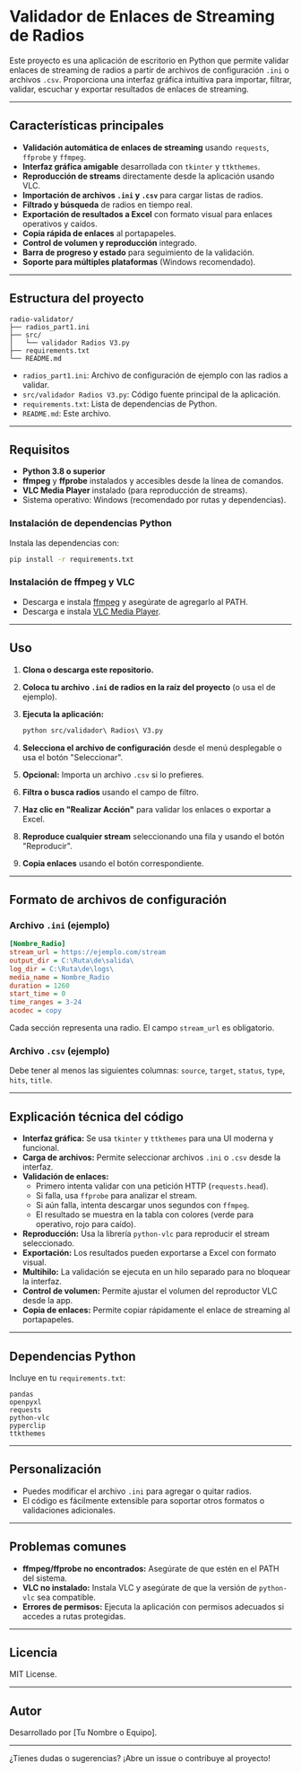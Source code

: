 # Validador de Enlaces de Streaming de Radios

Este proyecto es una aplicación de escritorio en Python que permite validar enlaces de streaming de radios a partir de archivos de configuración `.ini` o archivos `.csv`. Proporciona una interfaz gráfica intuitiva para importar, filtrar, validar, escuchar y exportar resultados de enlaces de streaming.

---

## Características principales

- **Validación automática de enlaces de streaming** usando `requests`, `ffprobe` y `ffmpeg`.
- **Interfaz gráfica amigable** desarrollada con `tkinter` y `ttkthemes`.
- **Reproducción de streams** directamente desde la aplicación usando VLC.
- **Importación de archivos `.ini` y `.csv`** para cargar listas de radios.
- **Filtrado y búsqueda** de radios en tiempo real.
- **Exportación de resultados a Excel** con formato visual para enlaces operativos y caídos.
- **Copia rápida de enlaces** al portapapeles.
- **Control de volumen y reproducción** integrado.
- **Barra de progreso y estado** para seguimiento de la validación.
- **Soporte para múltiples plataformas** (Windows recomendado).

---

## Estructura del proyecto

```
radio-validator/
├── radios_part1.ini
├── src/
│   └── validador Radios V3.py
├── requirements.txt
└── README.md
```

- `radios_part1.ini`: Archivo de configuración de ejemplo con las radios a validar.
- `src/validador Radios V3.py`: Código fuente principal de la aplicación.
- `requirements.txt`: Lista de dependencias de Python.
- `README.md`: Este archivo.

---

## Requisitos

- **Python 3.8 o superior**
- **ffmpeg** y **ffprobe** instalados y accesibles desde la línea de comandos.
- **VLC Media Player** instalado (para reproducción de streams).
- Sistema operativo: Windows (recomendado por rutas y dependencias).

### Instalación de dependencias Python

Instala las dependencias con:

```sh
pip install -r requirements.txt
```

### Instalación de ffmpeg y VLC

- Descarga e instala [ffmpeg](https://ffmpeg.org/download.html) y asegúrate de agregarlo al PATH.
- Descarga e instala [VLC Media Player](https://www.videolan.org/vlc/).

---

## Uso

1. **Clona o descarga este repositorio.**
2. **Coloca tu archivo `.ini` de radios en la raíz del proyecto** (o usa el de ejemplo).
3. **Ejecuta la aplicación:**

   ```sh
   python src/validador\ Radios\ V3.py
   ```

4. **Selecciona el archivo de configuración** desde el menú desplegable o usa el botón "Seleccionar".
5. **Opcional:** Importa un archivo `.csv` si lo prefieres.
6. **Filtra o busca radios** usando el campo de filtro.
7. **Haz clic en "Realizar Acción"** para validar los enlaces o exportar a Excel.
8. **Reproduce cualquier stream** seleccionando una fila y usando el botón "Reproducir".
9. **Copia enlaces** usando el botón correspondiente.

---

## Formato de archivos de configuración

### Archivo `.ini` (ejemplo)

```ini
[Nombre_Radio]
stream_url = https://ejemplo.com/stream
output_dir = C:\Ruta\de\salida\
log_dir = C:\Ruta\de\logs\
media_name = Nombre_Radio
duration = 1260
start_time = 0
time_ranges = 3-24
acodec = copy
```

Cada sección representa una radio. El campo `stream_url` es obligatorio.

### Archivo `.csv` (ejemplo)

Debe tener al menos las siguientes columnas: `source`, `target`, `status`, `type`, `hits`, `title`.

---

## Explicación técnica del código

- **Interfaz gráfica:** Se usa `tkinter` y `ttkthemes` para una UI moderna y funcional.
- **Carga de archivos:** Permite seleccionar archivos `.ini` o `.csv` desde la interfaz.
- **Validación de enlaces:**  
  - Primero intenta validar con una petición HTTP (`requests.head`).
  - Si falla, usa `ffprobe` para analizar el stream.
  - Si aún falla, intenta descargar unos segundos con `ffmpeg`.
  - El resultado se muestra en la tabla con colores (verde para operativo, rojo para caído).
- **Reproducción:** Usa la librería `python-vlc` para reproducir el stream seleccionado.
- **Exportación:** Los resultados pueden exportarse a Excel con formato visual.
- **Multihilo:** La validación se ejecuta en un hilo separado para no bloquear la interfaz.
- **Control de volumen:** Permite ajustar el volumen del reproductor VLC desde la app.
- **Copia de enlaces:** Permite copiar rápidamente el enlace de streaming al portapapeles.

---

## Dependencias Python

Incluye en tu `requirements.txt`:

```
pandas
openpyxl
requests
python-vlc
pyperclip
ttkthemes
```

---

## Personalización

- Puedes modificar el archivo `.ini` para agregar o quitar radios.
- El código es fácilmente extensible para soportar otros formatos o validaciones adicionales.

---

## Problemas comunes

- **ffmpeg/ffprobe no encontrados:** Asegúrate de que estén en el PATH del sistema.
- **VLC no instalado:** Instala VLC y asegúrate de que la versión de `python-vlc` sea compatible.
- **Errores de permisos:** Ejecuta la aplicación con permisos adecuados si accedes a rutas protegidas.

---

## Licencia

MIT License.

---

## Autor

Desarrollado por [Tu Nombre o Equipo].

---

¿Tienes dudas o sugerencias? ¡Abre un issue o contribuye al proyecto!